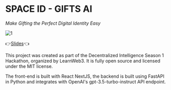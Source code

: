 # SPACE ID - GIFTS AI
*Make Gifting the Perfect Digital Identity Easy*

![1](https://github.com/lostintime101/gifts-ai/assets/92709487/36bb289e-3c09-4cf3-9b43-01c4a8ecfd92)

👉[Slides](https://docs.google.com/presentation/d/1nmd2yzExhLTbiek4NR0osn4Sd_9X86BcjY_9rVS6tRE/edit?usp=sharing)👈

This project was created as part of the Decentralized Intelligence Season 1 Hackathon, organized by LearnWeb3.
It is fully open source and licensed under the MIT license.

The front-end is built with React NextJS, the backend is built using FastAPI in Python and integrates with OpenAI's gpt-3.5-turbo-instruct API endpoint. 

